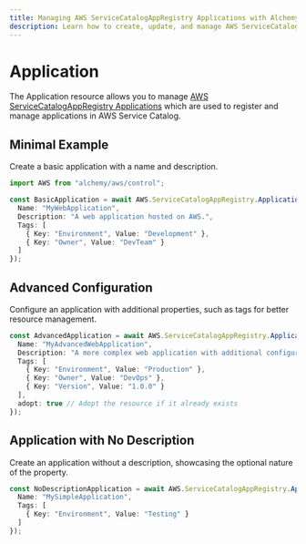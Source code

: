 ```yaml
---
title: Managing AWS ServiceCatalogAppRegistry Applications with Alchemy
description: Learn how to create, update, and manage AWS ServiceCatalogAppRegistry Applications using Alchemy Cloud Control.
---
```


# Application

The Application resource allows you to manage [AWS ServiceCatalogAppRegistry Applications](https://docs.aws.amazon.com/servicecatalogappregistry/latest/userguide/) which are used to register and manage applications in AWS Service Catalog.

## Minimal Example

Create a basic application with a name and description.

```ts
import AWS from "alchemy/aws/control";

const BasicApplication = await AWS.ServiceCatalogAppRegistry.Application("BasicApp", {
  Name: "MyWebApplication",
  Description: "A web application hosted on AWS.",
  Tags: [
    { Key: "Environment", Value: "Development" },
    { Key: "Owner", Value: "DevTeam" }
  ]
});
```

## Advanced Configuration

Configure an application with additional properties, such as tags for better resource management.

```ts
const AdvancedApplication = await AWS.ServiceCatalogAppRegistry.Application("AdvancedApp", {
  Name: "MyAdvancedWebApplication",
  Description: "A more complex web application with additional configurations.",
  Tags: [
    { Key: "Environment", Value: "Production" },
    { Key: "Owner", Value: "DevOps" },
    { Key: "Version", Value: "1.0.0" }
  ],
  adopt: true // Adopt the resource if it already exists
});
```

## Application with No Description

Create an application without a description, showcasing the optional nature of the property.

```ts
const NoDescriptionApplication = await AWS.ServiceCatalogAppRegistry.Application("NoDescApp", {
  Name: "MySimpleApplication",
  Tags: [
    { Key: "Environment", Value: "Testing" }
  ]
});
```